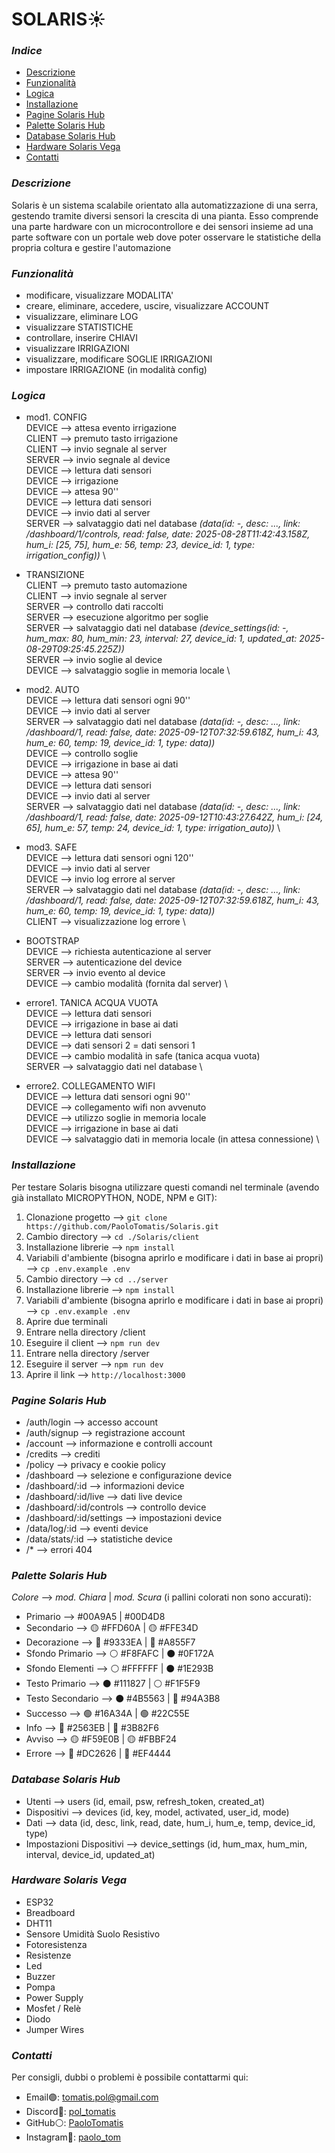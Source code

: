 # **SOLARIS☀️**

### _Indice_

-   [Descrizione](#descrizione)
-   [Funzionalità](#funzionalità)
-   [Logica](#logica)
-   [Installazione](#installazione)
-   [Pagine Solaris Hub](#pagine-solaris-hub)
-   [Palette Solaris Hub](#palette-solaris-hub)
-   [Database Solaris Hub](#database-solaris-hub)
-   [Hardware Solaris Vega](#hardware-solaris-vega)
-   [Contatti](#contatti)

### _Descrizione_

Solaris è un sistema scalabile orientato alla automatizzazione di una serra, gestendo tramite diversi sensori la crescita di una pianta. Esso comprende una parte hardware con un microcontrollore e dei sensori insieme ad una parte software con un portale web dove poter osservare le statistiche della propria coltura e gestire l'automazione

### _Funzionalità_

-   modificare, visualizzare MODALITA'
-   creare, eliminare, accedere, uscire, visualizzare ACCOUNT
-   visualizzare, eliminare LOG
-   visualizzare STATISTICHE
-   controllare, inserire CHIAVI
-   visualizzare IRRIGAZIONI
-   visualizzare, modificare SOGLIE IRRIGAZIONI
-   impostare IRRIGAZIONE (in modalità config)

### _Logica_

-   mod1. CONFIG\
    DEVICE --> attesa evento irrigazione \
    CLIENT --> premuto tasto irrigazione \
    CLIENT --> invio segnale al server \
    SERVER --> invio segnale al device \
    DEVICE --> lettura dati sensori \
    DEVICE --> irrigazione \
    DEVICE --> attesa 90'' \
    DEVICE --> lettura dati sensori \
    DEVICE --> invio dati al server \
    SERVER --> salvataggio dati nel database _(data(id: -, desc: ..., link: /dashboard/1/controls, read: false, date: 2025-08-28T11:42:43.158Z, hum_i: [25, 75], hum_e: 56, temp: 23, device_id: 1, type: irrigation_config))_ \

-   TRANSIZIONE \
    CLIENT --> premuto tasto automazione \
    CLIENT --> invio segnale al server \
    SERVER --> controllo dati raccolti \
    SERVER --> esecuzione algoritmo per soglie \
    SERVER --> salvataggio dati nel database _(device_settings(id: -, hum_max: 80, hum_min: 23, interval: 27, device_id: 1, updated_at: 2025-08-29T09:25:45.225Z))_ \
    SERVER --> invio soglie al device \
    DEVICE --> salvataggio soglie in memoria locale \

-   mod2. AUTO \
    DEVICE --> lettura dati sensori ogni 90'' \
    DEVICE --> invio dati al server \
    SERVER --> salvataggio dati nel database _(data(id: -, desc: ..., link: /dashboard/1, read: false, date: 2025-09-12T07:32:59.618Z, hum_i: 43, hum_e: 60, temp: 19, device_id: 1, type: data))_ \
    DEVICE --> controllo soglie \
    DEVICE --> irrigazione in base ai dati \
    DEVICE --> attesa 90'' \
    DEVICE --> lettura dati sensori \
    DEVICE --> invio dati al server \
    SERVER --> salvataggio dati nel database _(data(id: -, desc: ..., link: /dashboard/1, read: false, date: 2025-09-12T10:43:27.642Z, hum_i: [24, 65], hum_e: 57, temp: 24, device_id: 1, type: irrigation_auto))_ \

-   mod3. SAFE \
    DEVICE --> lettura dati sensori ogni 120'' \
    DEVICE --> invio dati al server \
    DEVICE --> invio log errore al server \
    SERVER --> salvataggio dati nel database _(data(id: -, desc: ..., link: /dashboard/1, read: false, date: 2025-09-12T07:32:59.618Z, hum_i: 43, hum_e: 60, temp: 19, device_id: 1, type: data))_ \
    CLIENT --> visualizzazione log errore \

-   BOOTSTRAP \
    DEVICE --> richiesta autenticazione al server \
    SERVER --> autenticazione del device \
    SERVER --> invio evento al device \
    DEVICE --> cambio modalità (fornita dal server) \

-   errore1. TANICA ACQUA VUOTA \
    DEVICE --> lettura dati sensori \
    DEVICE --> irrigazione in base ai dati \
    DEVICE --> lettura dati sensori \
    DEVICE --> dati sensori 2 = dati sensori 1 \
    DEVICE --> cambio modalità in safe (tanica acqua vuota) \
    SERVER --> salvataggio dati nel database \

-   errore2. COLLEGAMENTO WIFI \
    DEVICE --> lettura dati sensori ogni 90'' \
    DEVICE --> collegamento wifi non avvenuto \
    DEVICE --> utilizzo soglie in memoria locale \
    DEVICE --> irrigazione in base ai dati \
    DEVICE --> salvataggio dati in memoria locale (in attesa connessione) \

### _Installazione_

Per testare Solaris bisogna utilizzare questi comandi nel terminale (avendo già installato MICROPYTHON, NODE, NPM e GIT):

1. Clonazione progetto --> `git clone https://github.com/PaoloTomatis/Solaris.git`
2. Cambio directory --> `cd ./Solaris/client`
3. Installazione librerie --> `npm install`
4. Variabili d'ambiente (bisogna aprirlo e modificare i dati in base ai propri) --> `cp .env.example .env`
5. Cambio directory --> `cd ../server`
6. Installazione librerie --> `npm install`
7. Variabili d'ambiente (bisogna aprirlo e modificare i dati in base ai propri) --> `cp .env.example .env`
8. Aprire due terminali
9. Entrare nella directory /client
10. Eseguire il client --> `npm run dev`
11. Entrare nella directory /server
12. Eseguire il server --> `npm run dev`
13. Aprire il link --> `http://localhost:3000`

### _Pagine Solaris Hub_

-   /auth/login --> accesso account
-   /auth/signup --> registrazione account
-   /account --> informazione e controlli account
-   /credits --> crediti
-   /policy --> privacy e cookie policy
-   /dashboard --> selezione e configurazione device
-   /dashboard/:id --> informazioni device
-   /dashboard/:id/live --> dati live device
-   /dashboard/:id/controls --> controllo device
-   /dashboard/:id/settings --> impostazioni device
-   /data/log/:id --> eventi device
-   /data/stats/:id --> statistiche device
-   /\* --> errori 404

### _Palette Solaris Hub_

_Colore_ --> _mod. Chiara_ | _mod. Scura_ (i pallini colorati non sono accurati):

-   Primario --> #00A9A5 | #00D4D8
-   Secondario --> 🟡 #FFD60A | 🟡 #FFE34D
-   Decorazione --> 🔵 #9333EA | 🔵 #A855F7
-   Sfondo Primario --> ⚪ #F8FAFC | ⚫ #0F172A
-   Sfondo Elementi --> ⚪ #FFFFFF | ⚫ #1E293B
-   Testo Primario --> ⚫ #111827 | ⚪ #F1F5F9
-   Testo Secondario --> ⚫ #4B5563 | 🔵 #94A3B8
-   Successo --> 🟢 #16A34A | 🟢 #22C55E
-   Info --> 🔵 #2563EB | 🔵 #3B82F6
-   Avviso --> 🟡 #F59E0B | 🟡 #FBBF24
-   Errore --> 🔴 #DC2626 | 🔴 #EF4444

### _Database Solaris Hub_

-   Utenti --> users (id, email, psw, refresh_token, created_at)
-   Dispositivi --> devices (id, key, model, activated, user_id, mode)
-   Dati --> data (id, desc, link, read, date, hum_i, hum_e, temp, device_id, type)
-   Impostazioni Dispositivi --> device_settings (id, hum_max, hum_min, interval, device_id, updated_at)

### _Hardware Solaris Vega_

-   ESP32
-   Breadboard
-   DHT11
-   Sensore Umidità Suolo Resistivo
-   Fotoresistenza
-   Resistenze
-   Led
-   Buzzer
-   Pompa
-   Power Supply
-   Mosfet / Relè
-   Diodo
-   Jumper Wires

### _Contatti_

Per consigli, dubbi o problemi è possibile contattarmi qui:

-   Email🟣: [tomatis.pol@gmail.com](mailto:tomatis.pol@gmail.com)
-   Discord🔵: [pol_tomatis](https://discord.com/users/792080055236821013)
-   GitHub⚪: [PaoloTomatis](https://github.com/PaoloTomatis)
-   Instagram🔴: [paolo_tom](https://www.instagram.com/paolo__tom/)
